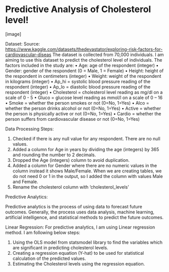 # Predictive Analysis of Cholesterol level!
[image]

Dataset: 
Source: https://www.kaggle.com/datasets/thedevastator/exploring-risk-factors-for-cardiovascular-diseas
The dataset is collected from 70,000 individuals. I am aiming to use this dataset to predict the cholesterol level of individuals. The factors included in the study are:
•	Age: age of the respondent (integer)
•	Gender: gender of the respondent (0 = Male, 1 = Female)
•	Height: height of the respondent in centimeters (integer)
•	Weight: weight of the respondent in kilograms (integer)
•	Ap_hi = systolic blood pressure reading of the respondent (integer)
•	Ap_lo = diastolic blood pressure reading of the respondent (integer)
•	Cholesterol = cholesterol level reading as mg/dl on a scale of 0 - 5
•	Gluco = glucose level reading as mmol/l on a scale of 0 – 16
•	Smoke = whether the person smokes or not (0=No, 1=Yes)
•	Alco = whether the person drinks alcohol or not (0=No, 1=Yes)
•	Active = whether the person is physically active or not (0=No, 1=Yes)
•	Cardio = whether the person suffers from cardiovascular disease or not (0=No, 1=Yes)

Data Processing Steps:

1.	Checked if there is any null value for any respondent. There are no null values. 
2.	Added a column for Age in years by dividing the age (integers) by 365 and rounding the number to 2 decimals. 
3.	Dropped the Age (integers) column to avoid duplication. 
4.	Added a column for Gender where there are no numeric values in the column instead it shows Male/Female. When we are creating tables, we do not need 0 or 1 in the output, so I added the column with values Male and Female.
5.	Rename the cholesterol column with ‘cholesterol_levels’

Predictive Analytics: 

Predictive analytics is the process of using data to forecast future outcomes. Generally, the process uses data analysis, machine learning, artificial intelligence, and statistical methods to predict the future outcomes. 

Linear Regression: For predictive analytics, I am using Linear regression method. I am following below steps:
1.	Using the OLS model from statsmodel library to find the variables which are significant in predicting cholesterol levels. 
2.	Creating a regression equation (Y-hat) to be used for statistical calculation of the predicted values. 
3.	Estimating the Cholesterol levels using the regression equation. 


